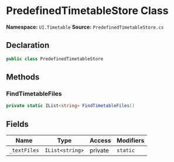 # PredefinedTimetableStore Class

**Namespace:** `UI.Timetable`
**Source:** `PredefinedTimetableStore.cs`

## Declaration

```csharp
public class PredefinedTimetableStore
```

## Methods

### FindTimetableFiles

```csharp
private static IList<string> FindTimetableFiles()
```

## Fields

| Name | Type | Access | Modifiers |
|------|------|--------|-----------|
| `_textFiles` | `IList<string>` | private | `static` |

